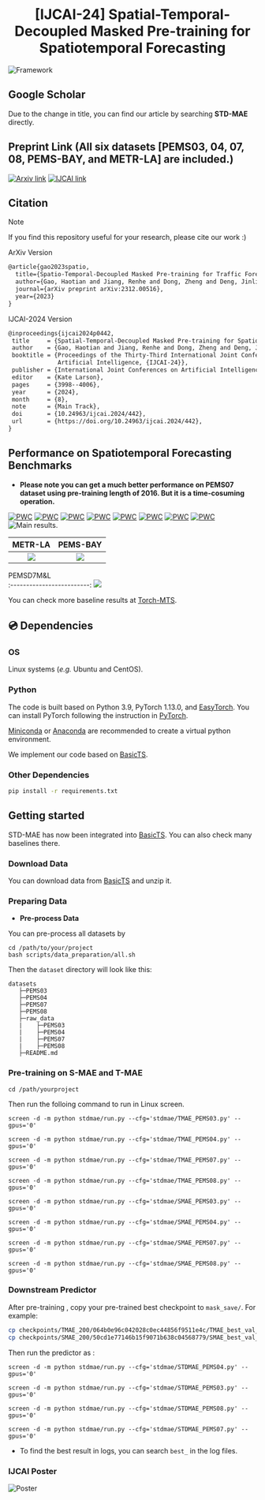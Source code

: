 

# <div align="center">[IJCAI-24] Spatial-Temporal-Decoupled Masked Pre-training for Spatiotemporal Forecasting </div>


![Framework](results/Framework.png)

## Google Scholar
Due to the change in title, you can find our article by searching **STD-MAE** directly.

## Preprint Link (All six datasets [PEMS03, 04, 07, 08, PEMS-BAY, and METR-LA] are included.)
[![Arxiv link](https://img.shields.io/static/v1?label=arXiv&message=STD-MAE&color=red&logo=arxiv)](https://arxiv.org/abs/2312.00516)
[![IJCAI link](https://img.shields.io/badge/IJCAI_Link-STD--MAE-blue)](https://www.ijcai.org/proceedings/2024/0442.pdf)


## Citation
> [!NOTE] 
> If you find this repository useful for your research, please cite our work :)
> 
> ArXiv Version
> ```LaTeX
> @article{gao2023spatio,
>   title={Spatio-Temporal-Decoupled Masked Pre-training for Traffic Forecasting},
>   author={Gao, Haotian and Jiang, Renhe and Dong, Zheng and Deng, Jinliang and Song, Xuan},
>   journal={arXiv preprint arXiv:2312.00516},
>   year={2023}
> }
>  ```
> IJCAI-2024 Version
> ```LaTeX
>@inproceedings{ijcai2024p0442,
>  title     = {Spatial-Temporal-Decoupled Masked Pre-training for Spatiotemporal Forecasting},
>  author    = {Gao, Haotian and Jiang, Renhe and Dong, Zheng and Deng, Jinliang and Ma, Yuxin and Song, Xuan},
>  booktitle = {Proceedings of the Thirty-Third International Joint Conference on
>               Artificial Intelligence, {IJCAI-24}},
>  publisher = {International Joint Conferences on Artificial Intelligence Organization},
>  editor    = {Kate Larson},
>  pages     = {3998--4006},
>  year      = {2024},
>  month     = {8},
>  note      = {Main Track},
>  doi       = {10.24963/ijcai.2024/442},
>  url       = {https://doi.org/10.24963/ijcai.2024/442},
>}
>  ```
## Performance on Spatiotemporal Forecasting Benchmarks
* **Please note you can get a much better performance on PEMS07 dataset using pre-training length of 2016. But it is a time-cosuming operation.**

[![PWC](https://img.shields.io/endpoint.svg?url=https://paperswithcode.com/badge/spatio-temporal-decoupled-masked-pre-training/traffic-prediction-on-pemsd3)](https://paperswithcode.com/sota/traffic-prediction-on-pemsd3?p=spatio-temporal-decoupled-masked-pre-training)
[![PWC](https://img.shields.io/endpoint.svg?url=https://paperswithcode.com/badge/spatio-temporal-decoupled-masked-pre-training/traffic-prediction-on-pems04)](https://paperswithcode.com/sota/traffic-prediction-on-pems04?p=spatio-temporal-decoupled-masked-pre-training)
[![PWC](https://img.shields.io/endpoint.svg?url=https://paperswithcode.com/badge/spatio-temporal-decoupled-masked-pre-training/traffic-prediction-on-pems07)](https://paperswithcode.com/sota/traffic-prediction-on-pems07?p=spatio-temporal-decoupled-masked-pre-training)
[![PWC](https://img.shields.io/endpoint.svg?url=https://paperswithcode.com/badge/spatio-temporal-decoupled-masked-pre-training/traffic-prediction-on-pemsd8)](https://paperswithcode.com/sota/traffic-prediction-on-pemsd8?p=spatio-temporal-decoupled-masked-pre-training)
[![PWC](https://img.shields.io/endpoint.svg?url=https://paperswithcode.com/badge/spatio-temporal-decoupled-masked-pre-training/traffic-prediction-on-pems-bay)](https://paperswithcode.com/sota/traffic-prediction-on-pems-bay?p=spatio-temporal-decoupled-masked-pre-training)
[![PWC](https://img.shields.io/endpoint.svg?url=https://paperswithcode.com/badge/spatio-temporal-decoupled-masked-pre-training/traffic-prediction-on-metr-la)](https://paperswithcode.com/sota/traffic-prediction-on-metr-la?p=spatio-temporal-decoupled-masked-pre-training)
[![PWC](https://img.shields.io/endpoint.svg?url=https://paperswithcode.com/badge/spatio-temporal-decoupled-masked-pre-training/traffic-prediction-on-pemsd7-m)](https://paperswithcode.com/sota/traffic-prediction-on-pemsd7-m?p=spatio-temporal-decoupled-masked-pre-training)
[![PWC](https://img.shields.io/endpoint.svg?url=https://paperswithcode.com/badge/spatio-temporal-decoupled-masked-pre-training/traffic-prediction-on-pemsd7-l)](https://paperswithcode.com/sota/traffic-prediction-on-pemsd7-l?p=spatio-temporal-decoupled-masked-pre-training)
![Main results.](results/results.png)

METR-LA             |  PEMS-BAY
:-------------------------:|:-------------------------:
![](results/performance_la.png)  |  ![](results/performance_bay.png)

PEMSD7M&L           
:-------------------------:
![](results/performanceD7M&L.png)  

You can check more baseline results at [Torch-MTS](https://github.com/XDZhelheim/Torch-MTS).

## 💿 Dependencies

### OS

Linux systems (*e.g.* Ubuntu and CentOS). 

### Python

The code is built based on Python 3.9, PyTorch 1.13.0, and [EasyTorch](https://github.com/cnstark/easytorch).
You can install PyTorch following the instruction in [PyTorch](https://pytorch.org/get-started/locally/). 

[Miniconda](https://docs.conda.io/en/latest/miniconda.html) or [Anaconda](https://www.anaconda.com/) are recommended to create a virtual python environment.

We implement our code based on [BasicTS](https://github.com/zezhishao/BasicTS/tree/master).

### Other Dependencies

```bash
pip install -r requirements.txt
```



## Getting started
STD-MAE has now been integrated into [BasicTS](https://github.com/GestaltCogTeam/BasicTS/tree/master/baselines/STDMAE). You can also check many baselines there.

### Download Data

You can download data from [BasicTS](https://github.com/zezhishao/BasicTS/tree/master) and unzip it.

### Preparing Data


- **Pre-process Data**

You can pre-process all datasets by


    cd /path/to/your/project
    bash scripts/data_preparation/all.sh

Then the `dataset` directory will look like this:

```text
datasets
   ├─PEMS03
   ├─PEMS04
   ├─PEMS07
   ├─PEMS08
   ├─raw_data
   |    ├─PEMS03
   |    ├─PEMS04
   |    ├─PEMS07
   |    ├─PEMS08
   ├─README.md
```

### Pre-training on S-MAE and T-MAE

```
cd /path/yourproject
```

Then run the folloing command to run in Linux screen.

```
screen -d -m python stdmae/run.py --cfg='stdmae/TMAE_PEMS03.py' --gpus='0' 

screen -d -m python stdmae/run.py --cfg='stdmae/TMAE_PEMS04.py' --gpus='0'

screen -d -m python stdmae/run.py --cfg='stdmae/TMAE_PEMS07.py' --gpus='0' 

screen -d -m python stdmae/run.py --cfg='stdmae/TMAE_PEMS08.py' --gpus='0'

screen -d -m python stdmae/run.py --cfg='stdmae/SMAE_PEMS03.py' --gpus='0' 

screen -d -m python stdmae/run.py --cfg='stdmae/SMAE_PEMS04.py' --gpus='0'

screen -d -m python stdmae/run.py --cfg='stdmae/SMAE_PEMS07.py' --gpus='0' 

screen -d -m python stdmae/run.py --cfg='stdmae/SMAE_PEMS08.py' --gpus='0'
```



### Downstream Predictor

After pre-training , copy your pre-trained best checkpoint to `mask_save/`.
For example:



```bash
cp checkpoints/TMAE_200/064b0e96c042028c0ec44856f9511e4c/TMAE_best_val_MAE.pt mask_save/TMAE_PEMS04_864.pt
cp checkpoints/SMAE_200/50cd1e77146b15f9071b638c04568779/SMAE_best_val_MAE.pt mask_save/SMAE_PEMS04_864.pt
```

Then run the predictor as :

```
screen -d -m python stdmae/run.py --cfg='stdmae/STDMAE_PEMS04.py' --gpus='0' 

screen -d -m python stdmae/run.py --cfg='stdmae/STDMAE_PEMS03.py' --gpus='0' 

screen -d -m python stdmae/run.py --cfg='stdmae/STDMAE_PEMS08.py' --gpus='0'

screen -d -m python stdmae/run.py --cfg='stdmae/STDMAE_PEMS07.py' --gpus='0' 
```



* To find the best result in logs, you can search `best_` in the log files.

### IJCAI Poster
![Poster](results/ijcai24-Poster-STD-MAE.png)
